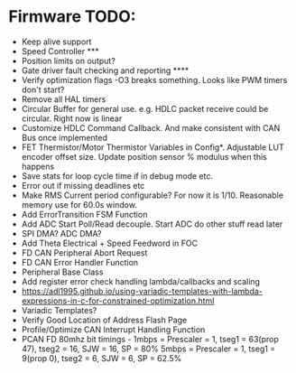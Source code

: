 # Firmware TODO:
* Keep alive support
* Speed Controller ***
* Position limits on output?
* Gate driver fault checking and reporting ****
* Verify optimization flags -O3 breaks something.  Looks like PWM timers don't start?
* Remove all HAL timers
* Circular Buffer for general use. e.g. HDLC packet receive could be circular.  Right now is linear
* Customize HDLC Command Callback.  And make consistent with CAN Bus once implemented
* FET Thermistor/Motor Thermistor Variables in Config*. Adjustable LUT encoder offset size.  Update position sensor % modulus when this happens
* Save stats for loop cycle time if in debug mode etc.
* Error out if missing deadlines etc
* Make RMS Current period configurable?  For now it is 1/10.  Reasonable memory use for 60.0s window.
* Add ErrorTransition FSM Function
* Add ADC Start Poll/Read decouple.  Start ADC do other stuff read later
* SPI DMA? ADC DMA?
* Add Theta Electrical + Speed Feedword in FOC
* FD CAN Peripheral Abort Request
* FD CAN Error Handler Function
* Peripheral Base Class
* Add register error check handling lambda/callbacks and scaling
* https://adl1995.github.io/using-variadic-templates-with-lambda-expressions-in-c-for-constrained-optimization.html
* Variadic Templates?
* Verify Good Location of Address Flash Page
* Profile/Optimize CAN Interrupt Handling Function
* PCAN FD 80mhz bit timings - 
1mbps = Prescaler = 1, tseg1 = 63(prop 47), tseg2 = 16, SJW = 16, SP = 80%
5mbps = Prescaler = 1, tseg1 = 9(prop 0),  tseg2 = 6,  SJW = 6,  SP = 62.5%
